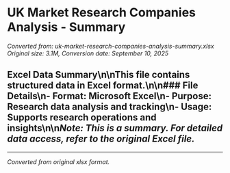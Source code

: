 # UK Market Research Companies Analysis - Summary

*Converted from: uk-market-research-companies-analysis-summary.xlsx*  
*Original size: 3.1M, Conversion date: September 10, 2025*

## Excel Data Summary\n\nThis file contains structured data in Excel format.\n\n### File Details\n- **Format**: Microsoft Excel\n- **Purpose**: Research data analysis and tracking\n- **Usage**: Supports research operations and insights\n\n*Note: This is a summary. For detailed data access, refer to the original Excel file.*

---
*Converted from original xlsx format.*
